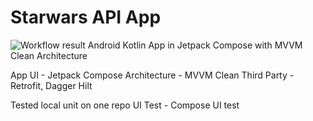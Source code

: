 # Starwars API App
![Workflow result](https://github.com/Livinlawrence/StarwarsAPI/workflows/android_build.yml/badge.svg)
Android Kotlin App in Jetpack Compose with MVVM Clean Architecture

App UI - Jetpack Compose
Architecture  - MVVM Clean
Third Party - Retrofit, Dagger Hilt


Tested local unit on one repo
UI Test - Compose UI test
